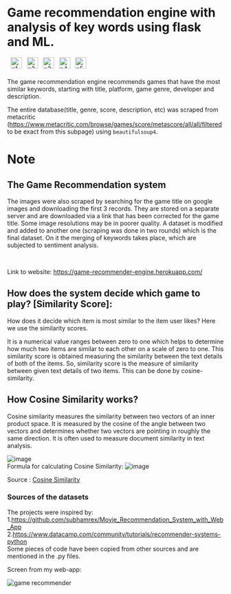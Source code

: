 # Game recommendation engine with analysis of key words using flask and ML.


[<img align="left" alt="p1" width="26px" style="margin-left:.6em" src="https://cdn.jsdelivr.net/npm/simple-icons@v3/icons/flask.svg"/>][flask]
[<img align="left" alt="p2" width="26px" style="margin-left:.6em" src="https://cdn.jsdelivr.net/npm/simple-icons@v3/icons/python.svg"/>][python]
[<img align="left" alt="p3" width="26px" style="margin-left:.6em" src="https://cdn.jsdelivr.net/npm/simple-icons@v3/icons/scikit-learn.svg"/>][scikit-learn]
[<img align="left" alt="p4" width="26px" style="margin-left:.6em" src="https://cdn.jsdelivr.net/npm/simple-icons@v3/icons/heroku.svg"/>][heroku]
[<img align="left" alt="p5" width="26px" style="margin-left:.6em" src="https://cdn.jsdelivr.net/npm/simple-icons@v3/icons/pandas.svg"/>][pandas]

<br />
<br />

The game recommendation engine recommends games that have the most similar keywords, starting with title, platform, game genre, developer and description.

The entire database(title, genre, score, description, etc) was scraped from metacritic (https://www.metacritic.com/browse/games/score/metascore/all/all/filtered to be exact from this subpage) using `beautifulsoup4`.

# Note

## The Game Recommendation system

The images were also scraped by searching for the game title on google images and downloading the first 3 records.
They are stored on a separate server and are downloaded via a link that has been corrected for the game title. Some image resolutions may be in poorer quality.
A dataset is modified and added to another one (scraping was done in two rounds) which is the final dataset. On it the merging of keywords takes place, which are subjected to sentiment analysis.

<br />

Link to website: https://game-recommender-engine.herokuapp.com/

## How does the system decide which game to play? [Similarity Score]: 

   How does it decide which item is most similar to the item user likes? Here we use the similarity scores.
   
   It is a numerical value ranges between zero to one which helps to determine how much two items are similar to each other on a scale of zero to one. This similarity score is obtained measuring the similarity between the text details of both of the items. So, similarity score is the measure of similarity between given text details of two items. This can be done by cosine-similarity.
   
## How Cosine Similarity works?
  Cosine similarity measures the similarity between two vectors of an inner product space. It is measured by the cosine of the angle between two vectors and determines whether two vectors are pointing in roughly the same direction. It is often used to measure document similarity in text analysis.
  
  ![image](https://user-images.githubusercontent.com/36665975/70401457-a7530680-1a55-11ea-9158-97d4e8515ca4.png)
<br />
  Formula for calculating Cosine Similarity:
  ![image](https://res.cloudinary.com/dyd911kmh/image/upload/f_auto,q_auto:best/v1590782185/cos_aalkpq.png)

  
Source : [Cosine Similarity](https://www.sciencedirect.com/topics/computer-science/cosine-similarity)

### Sources of the datasets 

The projects were inspired by: 
<br />1.https://github.com/subhamrex/Movie_Recommendation_System_with_Web_App
<br />2.https://www.datacamp.com/community/tutorials/recommender-systems-python
<br />
Some pieces of code have been copied from other sources and are mentioned in the .py files.


Screen from my web-app:

<img src="https://raw.githubusercontent.com/Sebastvin/game-recommender/main/static/image/mywebsite.png" alt="game recommender"/>

[python]: https://www.python.org/downloads/
[heroku]: https://www.heroku.com/
[scikit-learn]: https://scikit-learn.org/
[flask]: https://flask.palletsprojects.com/en/2.0.x/
[pandas]: https://pandas.pydata.org/
